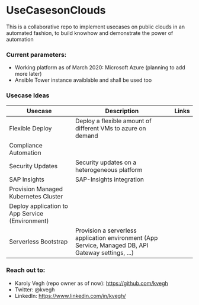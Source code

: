 # UseCasesonClouds
This is a collaborative repo to implement usecases on public clouds in an automated fashion, to build knowhow and demonstrate the power of automation

### Current parameters: 
* Working platform as of March 2020: Microsoft Azure (planning to add more later) 
* Ansible Tower instance avaiblable and shall be used too 

### Usecase Ideas
  
| Usecase | Description | Links | 
|---|---|---|
| Flexible Deploy  | Deploy a flexible amount of different VMs to azure on demand  |   |
| Compliance Automation |   |   |
| Security Updates | Security updates on a heterogeneous platform |   |
| SAP Insights | SAP-Insights integration |   |
| Provision Managed Kubernetes Cluster  |   |   |
| Deploy application to App Service (Environment)  |   |   |
| Serverless Bootstrap | Provision a serverless application environment (App Service, Managed DB, API Gateway settings, ...)  |   |

### Reach out to: 
* Karoly Vegh (repo owner as of now): https://github.com/kvegh
* Twitter: @kvegh
* LinkedIn: https://www.linkedin.com/in/kvegh/
 
 




